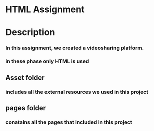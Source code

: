 # HTML Assignment
# Description
### In this assignment, we created a videosharing platform.
### in these phase only HTML is used
## Asset folder
### includes all the external resources we used  in this project
## pages folder
### conatains all the pages that included in this project
